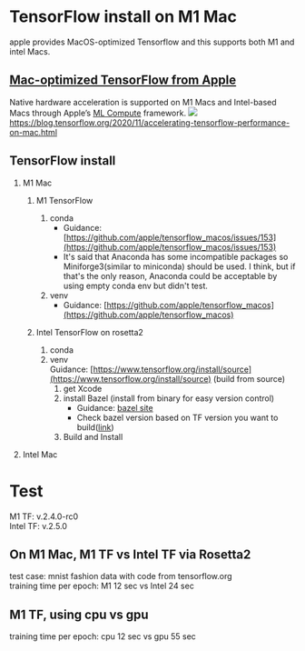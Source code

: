 # TensorFlow install on M1 Mac  
apple provides MacOS-optimized Tensorflow and this supports both M1 and intel Macs.  

## [Mac-optimized TensorFlow from Apple](https://github.com/apple/tensorflow_macos#mac-optimized-tensorflow-and-tensorflow-addons)
Native hardware acceleration is supported on M1 Macs and Intel-based Macs through Apple’s [ML Compute](https://developer.apple.com/documentation/mlcompute) framework.
![](https://1.bp.blogspot.com/--pH8VjDtKrg/X7VcRHJ6e1I/AAAAAAAADvU/MXdxFn-Fjx0AxPIWp35JQCP93S9ky-SDACLcBGAsYHQ/s0/MacBook%2BPro%2B1.png)  
https://blog.tensorflow.org/2020/11/accelerating-tensorflow-performance-on-mac.html

## TensorFlow install
1. M1 Mac
    1. M1 TensorFlow
        1. conda  
           * Guidance: [https://github.com/apple/tensorflow_macos/issues/153](https://github.com/apple/tensorflow_macos/issues/153)  
           * It's said that Anaconda has some incompatible packages so Miniforge3(similar to miniconda) should be used.
             I think, but if that's the only reason, Anaconda could be acceptable by using empty conda env but didn't test.
        2. venv  
           * Guidance: [https://github.com/apple/tensorflow_macos](https://github.com/apple/tensorflow_macos)
        
    2. Intel TensorFlow on rosetta2
        1. conda
        2. venv  
            Guidance: [https://www.tensorflow.org/install/source](https://www.tensorflow.org/install/source) (build from source)  
            1. get Xcode
            2. install Bazel (install from binary for easy version control)  
               * Guidance: [bazel site](https://docs.bazel.build/versions/master/install-os-x.html#install-with-installer-mac-os-x)  
               * Check bazel version based on TF version you want to build([link](https://www.tensorflow.org/install/source#cpu))
            3. Build and Install
    

2. Intel Mac 

# Test
M1 TF: v.2.4.0-rc0  
Intel TF: v.2.5.0

## On M1 Mac, M1 TF vs Intel TF via Rosetta2
test case: mnist fashion data with code from tensorflow.org  
training time per epoch: M1 12 sec vs Intel 24 sec

## M1 TF, using cpu vs gpu

training time per epoch: cpu 12 sec vs gpu 55 sec

